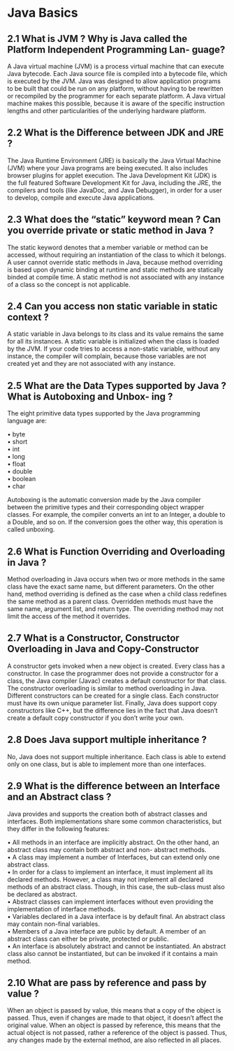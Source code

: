 # Java Basics
## 2.1	What is JVM ? Why is Java called the Platform Independent Programming Lan- guage?
A Java virtual machine (JVM) is a process virtual machine that can execute Java bytecode. Each Java source file is compiled into a bytecode file, which is executed by the JVM. Java was designed to allow application programs to be built that could be run on any platform, without having to be rewritten or recompiled by the programmer for each separate platform. A Java virtual machine makes this possible, because it is aware of the specific instruction lengths and other particularities of the underlying hardware platform.

## 2.2	What is the Difference between JDK and JRE ?

The Java Runtime Environment (JRE) is basically the Java Virtual Machine (JVM) where your Java programs are being executed. It also includes browser plugins for applet execution. The Java Development Kit (JDK) is the full featured Software Development Kit for Java, including the JRE, the compilers and tools (like JavaDoc, and Java Debugger), in order for a user to develop, compile and execute Java applications.

## 2.3	What does the “static” keyword mean ?	Can you override private or static method in Java ?
The static keyword denotes that a member variable or method can be accessed, without requiring an instantiation of the class to which it belongs. A user cannot override static methods in Java, because method overriding is based upon dynamic binding at runtime and static methods are statically binded at compile time. A static method is not associated with any instance of a class so the concept is not applicable.

## 2.4	Can you access non static variable in static context ?

A static variable in Java belongs to its class and its value remains the same for all its instances. A static variable is initialized when the class is loaded by the JVM. If your code tries to access a non-static variable, without any instance, the compiler will complain, because those variables are not created yet and they are not associated with any instance.
 


## 2.5	What are the Data Types supported by Java ? What is Autoboxing and Unbox- ing ?
The eight primitive data types supported by the Java programming language are:

•	byte<br>
•	short<br>
•	int<br>
•	long<br>
•	float<br>
•	double<br>
•	boolean<br>
•	char<br>

Autoboxing is the automatic conversion made by the Java compiler between the primitive types and their corresponding object wrapper classes. For example, the compiler converts an int to an Integer, a double to a Double, and so on. If the conversion goes the other way, this operation is called unboxing.

## 2.6	What is Function Overriding and Overloading in Java ?

Method overloading in Java occurs when two or more methods in the same class have the exact same name, but different parameters. On the other hand, method overriding is defined as the case when a child class redefines the same method as a parent class. Overridden methods must have the same name, argument list, and return type. The overriding method may not limit the access of the method it overrides.

## 2.7	What is a Constructor, Constructor Overloading in Java and Copy-Constructor

A constructor gets invoked when a new object is created. Every class has a constructor. In case the programmer does not provide a constructor for a class, the Java compiler (Javac) creates a default constructor for that class. The constructor overloading is similar to method overloading in Java. Different constructors can be created for a single class. Each constructor must have its own unique parameter list. Finally, Java does support copy constructors like C++, but the difference lies in the fact that Java doesn’t create a default copy constructor if you don’t write your own.

## 2.8	Does Java support multiple inheritance ?

No, Java does not support multiple inheritance. Each class is able to extend only on one class, but is able to implement more than one interfaces.

## 2.9	What is the difference between an Interface and an Abstract class ?

Java provides and supports the creation both of abstract classes and interfaces. Both implementations share some common characteristics, but they differ in the following features:

•	All methods in an interface are implicitly abstract. On the other hand, an abstract class may contain both abstract and non- abstract methods.<br>
•	A class may implement a number of Interfaces, but can extend only one abstract class.<br>
•	In order for a class to implement an interface, it must implement all its declared methods. However, a class may not implement all declared methods of an abstract class. Though, in this case, the sub-class must also be declared as abstract.<br>
•	Abstract classes can implement interfaces without even providing the implementation of interface methods.<br>
•	Variables declared in a Java interface is by default final. An abstract class may contain non-final variables.<br>
•	Members of a Java interface are public by default. A member of an abstract class can either be private, protected or public.<br>
•	An interface is absolutely abstract and cannot be instantiated. An abstract class also cannot be instantiated, but can be invoked if it contains a main method.<br>

## 2.10	What are pass by reference and pass by value ?

When an object is passed by value, this means that a copy of the object is passed. Thus, even if changes are made to that object, it doesn’t affect the original value. When an object is passed by reference, this means that the actual object is not passed, rather a reference of the object is passed. Thus, any changes made by the external method, are also reflected in all places. 
